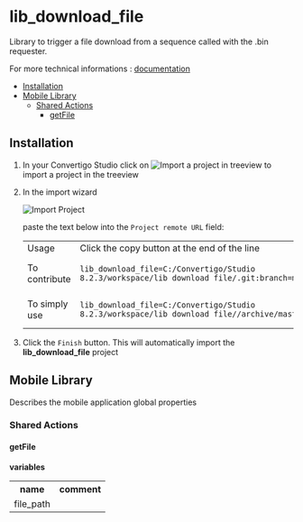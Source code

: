 


# lib_download_file

Library to trigger a file download from a sequence called with the .bin requester.


For more technical informations : [documentation](./project.md)

- [Installation](#installation)
- [Mobile Library](#mobile-library)
    - [Shared Actions](#shared-actions)
        - [getFile](#getfile)


## Installation

1. In your Convertigo Studio click on ![](https://github.com/convertigo/convertigo/blob/develop/eclipse-plugin-studio/icons/studio/project_import.gif?raw=true "Import a project in treeview") to import a project in the treeview
2. In the import wizard

   ![](https://github.com/convertigo/convertigo/blob/develop/eclipse-plugin-studio/tomcat/webapps/convertigo/templates/ftl/project_import_wzd.png?raw=true "Import Project")
   
   paste the text below into the `Project remote URL` field:
   <table>
     <tr><td>Usage</td><td>Click the copy button at the end of the line</td></tr>
     <tr><td>To contribute</td><td>

     ```
     lib_download_file=C:/Convertigo/Studio 8.2.3/workspace/lib_download_file/.git:branch=master
     ```
     </td></tr>
     <tr><td>To simply use</td><td>

     ```
     lib_download_file=C:/Convertigo/Studio 8.2.3/workspace/lib_download_file//archive/master.zip
     ```
     </td></tr>
    </table>
3. Click the `Finish` button. This will automatically import the __lib_download_file__ project


## Mobile Library

Describes the mobile application global properties

### Shared Actions

#### getFile

**variables**

<table>
<tr>
<th>name</th><th>comment</th>
</tr>
<tr>
<td>file_path</td><td></td>
</tr>
</table>



